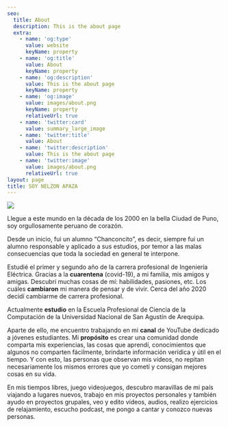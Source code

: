 ```yaml
---
seo:
  title: About
  description: This is the about page
  extra:
    - name: 'og:type'
      value: website
      keyName: property
    - name: 'og:title'
      value: About
      keyName: property
    - name: 'og:description'
      value: This is the about page
      keyName: property
    - name: 'og:image'
      value: images/about.png
      keyName: property
      relativeUrl: true
    - name: 'twitter:card'
      value: summary_large_image
    - name: 'twitter:title'
      value: About
    - name: 'twitter:description'
      value: This is the about page
    - name: 'twitter:image'
      value: images/about.png
      relativeUrl: true
layout: page
title: SOY NELZON APAZA
---
```

![](/images/photo2.png)

Llegue a este mundo en la década de los 2000 en la bella Ciudad de Puno, soy orgullosamente peruano de corazón.

Desde un inicio, fui un alumno “Chanconcito”, es decir, siempre fui un alumno responsable y aplicado a sus estudios, por temor a las malas consecuencias que toda la sociedad en general te interpone.

Estudié el primer y segundo año de la carrera profesional de Ingeniería Eléctrica. Gracias a la **cuarentena** (covid-19), a mi familia, mis amigos y amigas. Descubrí muchas cosas de mí: habilidades, pasiones, etc. Los cuáles **cambiaron** mi manera de pensar y de vivir. Cerca del año 2020 decidí cambiarme de carrera profesional.

Actualmente **estudio** en la Escuela Profesional de Ciencia de la Computación de la Universidad Nacional de San Agustín de Arequipa.

Aparte de ello, me encuentro trabajando en mi **canal** de YouTube dedicado a jóvenes estudiantes. Mi **propósito** es crear una comunidad donde comparta mis experiencias, las cosas que aprendí, conocimientos que algunos no comparten fácilmente, brindarte información verídica y útil en el tiempo. Y con esto, las personas que observan mis vídeos, no repitan necesariamente los mismos errores que yo cometí y consigan mejores cosas en su vida.

En mis tiempos libres, juego videojuegos, descubro maravillas de mi país viajando a lugares nuevos, trabajo en mis proyectos personales y también ayudo en proyectos grupales, veo y edito vídeos, audios, realizo ejercicios de relajamiento, escucho podcast, me pongo a cantar y conozco nuevas personas.

